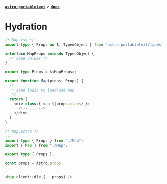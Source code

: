 [**`astro-portabletext`**](../README.md) > [**`docs`**](README.md)

# Hydration

```ts
/* Map.tsx */
import type { Props as $, TypedObject } from "astro-portabletext/types";

interface MapProps extends TypedObject {
  /* some values */
}

export type Props = $<MapProps>;

export function Map(props: Props) {
  /*
   * some logic to load/use map
   */
  return (
    <div class={`map ${props.class}`}>
      <!-- ... -->
    </div>
  )
}
```

```ts
/* Map.astro */
---
import type { Props } from "./Map";
import { Map } from "./Map";

export type { Props };

const props = Astro.props;
---

<Map client:idle {...props} />
```
